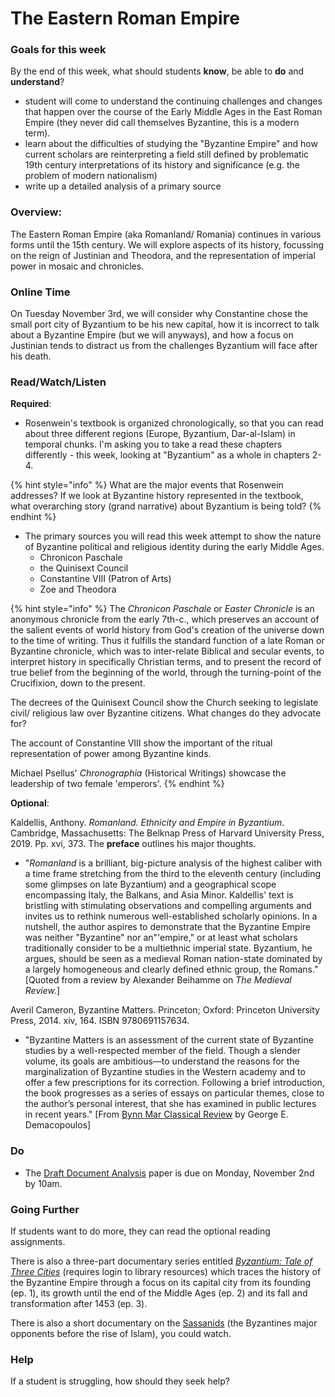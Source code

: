 # The Eastern Roman Empire

### Goals for this week

By the end of this week, what should students **know**, be able to **do** and **understand**?

* student will come to understand the continuing challenges and changes that happen over the course of the Early Middle Ages in the East Roman Empire (they never did call themselves Byzantine, this is a modern term).
* learn about the difficulties of studying the "Byzantine Empire" and how current scholars are reinterpreting a field still defined by  problematic 19th century interpretations of its history and significance (e.g. the problem of modern nationalism)
* write up a detailed analysis of a primary source

### Overview:

The Eastern Roman Empire (aka Romanland/ Romania) continues in various forms until the 15th century. We will explore aspects of its history, focussing on the reign of Justinian and Theodora, and the representation of imperial power in mosaic and chronicles.

### **Online Time**

On Tuesday November 3rd, we will consider why Constantine chose the small port city of Byzantium to be his new capital, how it is incorrect to talk about a Byzantine Empire (but we will anyways), and how a focus on Justinian tends to distract us from the challenges Byzantium will face after his death.&#x20;

### Read/Watch/Listen

**Required**:

* Rosenwein's textbook is organized chronologically, so that you can read about three different regions (Europe, Byzantium, Dar-al-Islam) in temporal chunks. I'm asking you to take a read these chapters differently - this week, looking at "Byzantium" as a whole in chapters 2-4.&#x20;

{% hint style="info" %}
What are the major events that Rosenwein addresses? If we look at Byzantine history represented in the textbook, what overarching story (grand narrative) about Byzantium is being told?
{% endhint %}

* The primary sources you will read this week attempt to show the nature of Byzantine political and religious identity during the early Middle Ages.&#x20;
  * Chronicon Paschale
  * the Quinisext Council
  * Constantine VIII (Patron of Arts)
  * Zoe and Theodora

{% hint style="info" %}
The _Chronicon Paschale_ or _Easter Chronicle_ is an anonymous chronicle from the early 7th-c., which preserves an account of the salient events of world history from God's creation of the universe down to the time of writing. Thus it fulfills the standard function of a late Roman or Byzantine chronicle, which was to inter-relate Biblical and secular events, to interpret history in specifically Christian terms, and to present the record of true belief from the beginning of the world, through the turning-point of the Crucifixion, down to the present.

The decrees of the Quinisext Council show the Church seeking to legislate civil/ religious law over Byzantine citizens. What changes do they advocate for?

The account of Constantine VIII show the important of the ritual representation of power among Byzantine kinds.&#x20;

Michael Psellus' _Chronographia_ (Historical Writings) showcase the leadership of two female 'emperors'.&#x20;
{% endhint %}

**Optional**:

Kaldellis, Anthony. _Romanland. Ethnicity and Empire in Byzantium_. Cambridge, Massachusetts: The Belknap Press of Harvard University Press, 2019. Pp. xvi, 373. The **preface** outlines his major thoughts.&#x20;

* "_Romanland_ is a brilliant, big-picture analysis of the highest caliber with a time frame stretching from the third to the eleventh century (including some glimpses on late Byzantium) and a geographical scope encompassing Italy, the Balkans, and Asia Minor. Kaldellis' text is bristling with stimulating observations and compelling arguments and invites us to rethink numerous well-established scholarly opinions. In a nutshell, the author aspires to demonstrate that the Byzantine Empire was neither "Byzantine" nor an"'empire," or at least what scholars traditionally consider to be a multiethnic imperial state. Byzantium, he argues, should be seen as a medieval Roman nation-state dominated by a largely homogeneous and clearly defined ethnic group, the Romans." \[Quoted from a review by Alexander Beihamme on _The Medieval Review._]

Averil Cameron, Byzantine Matters. Princeton; Oxford: Princeton University Press, 2014. xiv, 164. ISBN 9780691157634.

* "Byzantine Matters is an assessment of the current state of Byzantine studies by a well-respected member of the field. Though a slender volume, its goals are ambitious—to understand the reasons for the marginalization of Byzantine studies in the Western academy and to offer a few prescriptions for its correction. Following a brief introduction, the book progresses as a series of essays on particular themes, close to the author’s personal interest, that she has examined in public lectures in recent years." \[From [Bynn Mar Classical Review](https://bmcr.brynmawr.edu/2014/2014.08.60/) by George E. Demacopoulos]

### **Do**&#x20;

* The [Draft Document Analysis](../syllabus/assignments/critical-analyses.md#draft-document-analysis) paper is due on Monday, November 2nd by 10am.&#x20;

### Going Further

If students want to do more, they can read the optional reading assignments.&#x20;

There is also a three-part documentary series entitled [_Byzantium: Tale of Three Cities_](https://fod-infobase-com.proxy.library.carleton.ca/p\_Collection.aspx?seriesID=65390) (requires login to library resources) which traces the history of the Byzantine Empire through a focus on its capital city from its founding (ep. 1), its growth until the end of the Middle Ages (ep. 2) and its fall and transformation after 1453 (ep. 3).&#x20;

There is also a short documentary on the [Sassanids](http://proxy.library.carleton.ca/login?url=https://fod.infobase.com/PortalPlaylists.aspx?wID=104730\&xtid=41274) (the Byzantines major opponents before the rise of Islam), you could watch.&#x20;

### **Help**

&#x20;If a student is struggling, how should they seek help?
